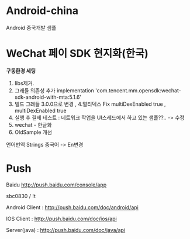 # Android-china
Android 중국개발 샘플

# WeChat 페이 SDK 현지화(한국)
**구동환경 세팅**
1. libs제거.
2. 그래들 의존성 추가 implementation 'com.tencent.mm.opensdk:wechat-sdk-android-with-mta:5.1.6'
3. 빌드 그래들 3.0.0으로 변경 ,
4.멀티덱스 Fix multiDexEnabled true , multiDexEnabled true
5. 실행 후 결제 테스트 : 네트워크 작업을 UI스레드에서 하고 있는 샘플??.. -> 수정
6. wechat - 한글화
7. OldSample 개선

 언어번역 Strings 중국어 -> En변경 

# Push
 Baidu http://push.baidu.com/console/app
 
 sbc0830 / !t
 
 Android Client : http://push.baidu.com/doc/android/api
  
 IOS Client : http://push.baidu.com/doc/ios/api
  
 Server(java) : http://push.baidu.com/doc/java/api
  
  
  
